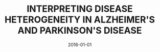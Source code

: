 ---
title: "INTERPRETING DISEASE HETEROGENEITY IN ALZHEIMER&apos;S AND PARKINSON&apos;S DISEASE"
collection: publications
permalink: /publication/2016-01-01-INTERPRETING-DISEASE-HETEROGENEITY-IN-ALZHEIMERS-AND-PARKINSONS-DISEASE
date: 2016-01-01
venue: 'Alzheimer&apos;s &amp; dementia: the journal of the Alzheimer&apos;s Association'
citation: 'Chakravarty, Mallar, Amaral, Robert S C, Bhagwat, Nikhil, Patel, Raihaan, Garza-Villarreal, Eduardo, <b>Devenyi, Gabriel</b>, Park, Min Tae M, &quot;INTERPRETING DISEASE HETEROGENEITY IN ALZHEIMER&amp;apos;S AND PARKINSON&amp;apos;S DISEASE.&quot; Alzheimer&amp;apos;s &amp;amp; dementia: the journal of the Alzheimer&amp;apos;s Association, 2016.'
---